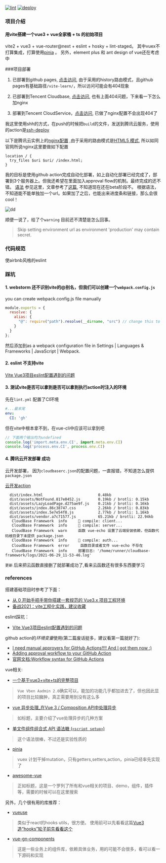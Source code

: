[![lint](https://github.com/tyler4400/vite-learn/actions/workflows/lint.yml/badge.svg)](https://github.com/tyler4400/vite-learn/actions/workflows/lint.yml)
[![deploy](https://github.com/tyler4400/vite-learn/actions/workflows/deploy.yml/badge.svg)](https://github.com/tyler4400/vite-learn/actions/workflows/deploy.yml)

### 项目介绍
#### 用vite搭建一个vue3 + vue全家桶 + ts 的初始项目
vite2 + vue3 + vue-router@next + eslint + hosky + lint-staged。
其中vuex不打算集成，打算使用[pinia](https://github.com/posva/pinia) 。
另外，element plus 和 ant design of vue还在考虑中

###项目部署
1. 已部署到github pages, [点击访问](https://tyler4400.github.io/vite-learn/), 由于采用的history路由模式，且github pages有基础路径`/vite-learn/`，所以访问可能会有404现象

2. 已部署到Tencent Cloudbase, [点击访问](https://helloworld-7gdt5hd730eba3c7-1302238818.tcloudbaseapp.com/dist/), 也有上面404问题，下来看一下怎么加nginx

3. 部署到Tencent CloudService，[点击访问](http://49.234.117.123:3000/home), 已做了nginx配置不会出现404了

我这里使用shh的方式，在push的时候把`build`的文件，发送到腾讯云服务，使用的action是[ssh-deploy](https://github.com/easingthemes/ssh-deploy)

以下是腾讯云实例上的[nginx配置](https://blog.csdn.net/Nirvana_lss/article/details/103959543) ,由于采用的路由模式是[HTML5 模式](https://next.router.vuejs.org/zh/guide/essentials/history-mode.html#html5-%E6%A8%A1%E5%BC%8F), 所以如同官网所说nginx这里要做如下配置
```nginx
location / {
  try_files $uri $uri/ /index.html;
}
```

我的目标是使用github action完成自动化部署，如上自动化部署已经完成了，部署到3个服务器上。但我还希望在里面加入approval flow的机制。最终完成的还不错。
[语法](https://docs.github.com/en/actions/reference/workflow-syntax-for-github-actions#jobsjob_idenvironment) 参见这里，文章参考了[这篇](https://devblogs.microsoft.com/devops/i-need-manual-approvers-for-github-actions-and-i-got-them-now/), 不知道现在还在beta阶段不。
根据语法，不知道能不能单独加一个url。如果加了之后，也能出来进度条和链接，那么会很cool！

![dd](https://storage2.timheuer.com/approvalpost6.png)


顺便一说了，给了个`warning` 目前还不清楚是怎么回事。
> Skip setting environment url as environment 'production' may contain secret.

### 代码规范
使airbnb风格的eslint


### 踩坑
#### 1. webstorm 还不识别vite的@别名，但我们可以创建一个`webpack.config.js`
 you can create webpack.config.js file manually
```js
module.exports = {
  resolve: {
    alias: {
      "@": require("path").resolve(__dirname, "src") // change this to your folder path
    }
  }
};
```
然后添加到as a webpack configuration file in Settings | Languages & Frameworks | JavaScript | Webpack.

#### 2. eslint 不支持vite
[Vite Vue3项目eslint配置遇到的问题](https://www.cnblogs.com/Jingge/p/14927175.html)

#### 3. 测试vite是否可以拿到是否可以拿到执行action时注入的环境
先在`lint.yml` 配置了CI环境
```yaml
#...最末尾
env:
  CI: 'gh'
```
但在vite中根本拿不到，在vue-cli中应该可以拿到吧
```js
// 下面两个输出均为undefined
console.log('import.meta.env.CI', import.meta.env.CI)
console.log('process.env.CI', process.env.CI)
```

#### 4. 腾讯云开发部署 成功

云开发部署， 因为`cloudbaserc.json`的配置问题，一直报错，不知道怎么提供`package.json`

[云开发action](https://github.com/marketplace/actions/tencent-cloudbase-github-action)


```
  dist/index.html                         0.48kb
  dist/assets/NotFound.817e0452.js        0.19kb / brotli: 0.15kb
  dist/assets/LazyLoadPage.d275ae9f.js    0.21kb / brotli: 0.16kb
  dist/assets/index.86c38747.css          2.26kb / brotli: 0.83kb
  dist/assets/index.5e7e54f8.js           2.77kb / brotli: 1.16kb
  dist/assets/vendor.a7c71577.js          65.21kb / brotli: 22.94kb
   CloudBase Framework  info     🧬 compile: client...
   CloudBase Framework  info     🧬 compile: server...
   CloudBase Framework  warn     函数 vue-echo 设置了云端安装依赖，但函数代码根目录下未提供 package.json
   CloudBase Framework  info     🧬 compile: auth...
   CloudBase Framework  error     函数目录或者文件 vue-echo 不存在
   CloudBase Framework  info     部署日志: '/home/runner/cloudbase-framework/logs/2021-06-29_11-53-46.log'
```
`更新` 后来把云函数直接删了就部署成功了,看来云函数还有很多东西要学习


### references
搭建基础项目时参考了下面：
- [从 0 开始手把手带你搭建一套规范的 Vue3.x 项目工程环境](https://juejin.cn/post/6951649464637636622)
- [备战2021：vite工程化实践，建议收藏](https://juejin.cn/post/6910014283707318279#heading-22)

eslint踩坑：
- [Vite Vue3项目eslint配置遇到的问题](https://www.cnblogs.com/Jingge/p/14927175.html)

github action的*环境变量*使用(第二篇废话挺多，建议看第一篇就好了):
- [I need manual approvers for GitHub Actions!!!! And I got them now :)](https://devblogs.microsoft.com/devops/i-need-manual-approvers-for-github-actions-and-i-got-them-now/)
- [Adding approval workflow to your GitHub Action](https://timheuer.com/blog/add-approval-workflow-to-github-actions/)
- [官网文档:Workflow syntax for GitHub Actions](https://docs.github.com/en/actions/reference/workflow-syntax-for-github-actions#jobsjob_idenvironment)

vue相关:
- [一个基于vue3+vite+ts的完整项目](https://juejin.cn/post/6881795051492474893)
> `Vue Vben Aadmin 2.0`确实可以，能加的功能几乎都加进去了，但也因此显的项目比较臃肿，真正需要用到没有这么多
- [vue 异步处理_在Vue 3 / Composition API中处理异步](https://blog.csdn.net/weixin_26738395/article/details/108258992)
> 如标题，主要介绍了vue处理异步的几种方案
- [单文件组件组合式 API 语法糖 (`<script setup>`)](https://github.com/vuejs/rfcs/blob/a55d6f69760eceb57502fc9d4ff1a088dabb2c15/active-rfcs/0040-script-setup.md)
> 这个语法很棒，不过还是实验性质的
- [pinia](https://github.com/posva/pinia)
> vuex 计划干掉mutation，只有getters,setters,action，pinia已经率先实现了
- [awesome-vue](https://github.com/vuejs/awesome-vue)
> 正如标题，这是一个罗列了所有和vue相关的项目、demo，组件，插件等，需要的时候可以在这里搜索

另外，几个很有用的库推荐：
- [vueuse](https://vueuse.org/guide/config.html)
> 类似于react的hooks utils，很方便。 使用前可以先看看这篇[Vue3造“hooks”轮子前先看看这个](https://juejin.cn/post/6893289942596714503)
- [vue-gn-components](https://github.com/huxiaocheng/vue-gn-components)
> 这是一些业务上的组件库，依赖具体业务，用的可能不会很多，看可以看一下源码和实现
